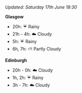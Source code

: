 *Updated: Saturday 17th June 18:30*

**Glasgow**

* 20h: :umbrella: Rainy
* 21h - 4h: :cloud: Cloudy
* 5h: :umbrella: Rainy
* 6h, 7h: :partly_sunny: Partly Cloudy

**Edinburgh**

* 20h - 0h: :cloud: Cloudy
* 1h, 2h: :umbrella: Rainy
* 3h - 7h: :cloud: Cloudy
